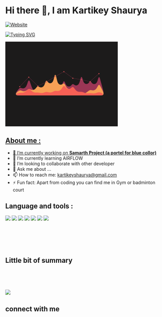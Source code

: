 # Hi there 👋, I am Kartikey Shaurya
[![Website](https://img.shields.io/website?label=personal%20website%20and%20projects&up_message=online&url=https%3A%2F%2Fkartikeyshaurya.github.io%2F)](https://kartikeyshaurya.github.io/)





[![Typing SVG](https://readme-typing-svg.herokuapp.com?font=sans-serif&color=%239F1C1C&multiline=true&lines=I'm+a+Developer+and+Data+Scientist)](https://git.io/typing-svg)


<a href = #> <img width= "70%" height = "auto" src = "graph.gif" width = "30px" >

## About me :

- 🔭 I’m currently working on **[Samarth Project (a portel for blue collor)](https://github.com/kartikeyshaurya/DistroBot)**
- 🌱 I’m currently learning AIRFLOW
- 👯 I’m looking to collaborate with other developer
- 💬 Ask me about ...
- 📫 How to reach me: kartikeyshaurya@gmail.com
- ⚡ Fun fact: Apart from coding you can find me in Gym or badminton court

## Language and tools :
<p allign = "center">

<img src="https://img.icons8.com/fluency/48/000000/python.png"/>
<img src="https://img.icons8.com/fluency/48/000000/opencv.png"/>
<img src="https://img.icons8.com/color/48/000000/tensorflow.png"/>
<img src="https://img.icons8.com/color/48/000000/javascript--v1.png"/>
<img src="https://img.icons8.com/color/48/000000/mysql-logo.png"/>
<img src="https://img.icons8.com/color/48/000000/mongodb.png"/>
<img src="https://img.icons8.com/color/48/000000/git.png"/>
</p>

<p align = "center">
    <a href = ><img title = "" src = "http://github-readme-streak-stats.herokuapp.com?user=kartikeyshaurya&theme=dark&hide_border=true&date_format=M%20j%5B%2C%20Y%5D&ring=9F1C1C"> </a>
</p>

<br>
<br>

## Little bit of summary

<p align = "center">
    <a href = ><img title = "" src = "https://github-readme-stats.vercel.app/api?username=kartikeyshaurya&show_icons=true&theme=dark&title_color=9F1C1C&icon_color=FFFFFF"> </a>

</p>





<br />


[![](https://github-readme-activity-graph.cyclic.app/graph?username=kartikeyshaurya&theme=dracula)](https://github.com/ashutosh00710/github-readme-activity-graph)


## connect with me 
